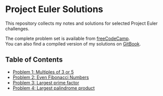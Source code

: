 # Project Euler Solutions

This repository collects my notes and solutions for selected Project Euler challenges.

The complete problem set is available from [freeCodeCamp](https://www.freecodecamp.org/learn/project-euler/).  
You can also find a compiled version of my solutions on [GitBook](https://frankmas-organization.gitbook.io/project-euler/).

## Table of Contents

* [Problem 1: Multiples of 3 or 5](problem-1-multiples-of-3-or-5.md)
* [Problem 2: Even Fibonacci Numbers](problem-2-even-fibonacci-numbers.md)
* [Problem 3: Largest prime factor](problem-3-largest-prime-factor.md)
* [Problem 4: Largest palindrome product](problem-4-largest-palindrome-product.md)
